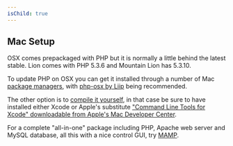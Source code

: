 ```yaml
---
isChild: true
---
```


## Mac Setup

OSX comes prepackaged with PHP but it is normally a little behind the latest stable. Lion comes with PHP 5.3.6 and
Mountain Lion has 5.3.10.

To update PHP on OSX you can get it installed through a number of Mac [package managers][mac-package-managers], with
[php-osx by Liip][php-osx-downloads] being recommended.

The other option is to [compile it yourself][mac-compile], in that case be sure to have installed either Xcode or
Apple's substitute ["Command Line Tools for Xcode" downloadable from Apple's Mac Developer Center][apple-developer]. 

For a complete "all-in-one" package including PHP, Apache web server and MySQL database, all this with a nice control
GUI, try [MAMP][mamp-downloads].

[mac-package-managers]: http://www.php.net/manual/en/install.macosx.packages.php
[mac-compile]: http://www.php.net/manual/en/install.macosx.compile.php
[xcode-gcc-substitution]: https://github.com/kennethreitz/osx-gcc-installer
[apple-developer]: https://developer.apple.com/downloads
[mamp-downloads]: http://www.mamp.info/en/downloads/index.html
[php-osx-downloads]: http://php-osx.liip.ch/
